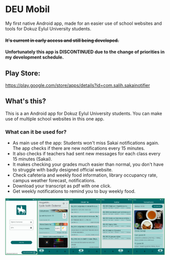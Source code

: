 # DEU Mobil

My first native Android app, made for an easier use of school websites and tools for Dokuz Eylul University students.
#### ~~It's current in early access and still being developed.~~
#### Unfortunately this app is DISCONTINUED due to the change of priorities in my development schedule.

## Play Store:
https://play.google.com/store/apps/details?id=com.salih.sakainotifier

## What's this?

This is a an Android app for Dokuz Eylul University students. You can make use of multiple school websites in this one app.

### What can it be used for?
- As main use of the app: Students won't miss Sakai notifications again. The app checks if there are new notifications every 15 minutes.
- It also checks if teachers had sent new messages for each class every 15 minutes (Sakai).
- It makes checking your grades much easier than normal, you don't have to struggle with badly designed official website.
- Check cafeteria and weekly food information, library occupancy rate, campus weather forecast, notifications.
- Download your transcript as pdf with one click.
- Get weekly notifications to remind you to buy weekly food.

![alt text](https://github.com/eyubSalihOzdemir/deu-mobil/blob/master/readme-image/git-image.png?raw=true)
